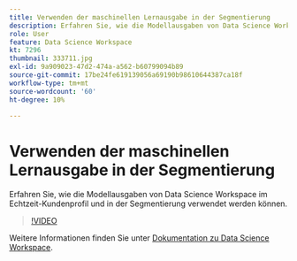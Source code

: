 ```yaml
---
title: Verwenden der maschinellen Lernausgabe in der Segmentierung
description: Erfahren Sie, wie die Modellausgaben von Data Science Workspace im Echtzeit-Kundenprofil und in der Segmentierung verwendet werden können.
role: User
feature: Data Science Workspace
kt: 7296
thumbnail: 333711.jpg
exl-id: 9a909023-47d2-474a-a562-b60799094b89
source-git-commit: 17be24fe619139056a69190b98610644387ca18f
workflow-type: tm+mt
source-wordcount: '60'
ht-degree: 10%

---
```


# Verwenden der maschinellen Lernausgabe in der Segmentierung

Erfahren Sie, wie die Modellausgaben von Data Science Workspace im Echtzeit-Kundenprofil und in der Segmentierung verwendet werden können.

>[!VIDEO](https://video.tv.adobe.com/v/333711)

Weitere Informationen finden Sie unter [Dokumentation zu Data Science Workspace](https://experienceleague.adobe.com/docs/experience-platform/data-science-workspace/home.html?lang=de).
